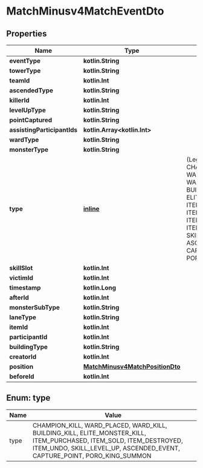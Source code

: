 
# MatchMinusv4MatchEventDto

## Properties
Name | Type | Description | Notes
------------ | ------------- | ------------- | -------------
**eventType** | **kotlin.String** |  |  [optional]
**towerType** | **kotlin.String** |  |  [optional]
**teamId** | **kotlin.Int** |  |  [optional]
**ascendedType** | **kotlin.String** |  |  [optional]
**killerId** | **kotlin.Int** |  |  [optional]
**levelUpType** | **kotlin.String** |  |  [optional]
**pointCaptured** | **kotlin.String** |  |  [optional]
**assistingParticipantIds** | **kotlin.Array&lt;kotlin.Int&gt;** |  |  [optional]
**wardType** | **kotlin.String** |  |  [optional]
**monsterType** | **kotlin.String** |  |  [optional]
**type** | [**inline**](#TypeEnum) | (Legal values:  CHAMPION_KILL,  WARD_PLACED,  WARD_KILL,  BUILDING_KILL,  ELITE_MONSTER_KILL,  ITEM_PURCHASED,  ITEM_SOLD,  ITEM_DESTROYED,  ITEM_UNDO,  SKILL_LEVEL_UP,  ASCENDED_EVENT,  CAPTURE_POINT,  PORO_KING_SUMMON) |  [optional]
**skillSlot** | **kotlin.Int** |  |  [optional]
**victimId** | **kotlin.Int** |  |  [optional]
**timestamp** | **kotlin.Long** |  |  [optional]
**afterId** | **kotlin.Int** |  |  [optional]
**monsterSubType** | **kotlin.String** |  |  [optional]
**laneType** | **kotlin.String** |  |  [optional]
**itemId** | **kotlin.Int** |  |  [optional]
**participantId** | **kotlin.Int** |  |  [optional]
**buildingType** | **kotlin.String** |  |  [optional]
**creatorId** | **kotlin.Int** |  |  [optional]
**position** | [**MatchMinusv4MatchPositionDto**](MatchMinusv4MatchPositionDto.md) |  |  [optional]
**beforeId** | **kotlin.Int** |  |  [optional]


<a name="TypeEnum"></a>
## Enum: type
Name | Value
---- | -----
type | CHAMPION_KILL, WARD_PLACED, WARD_KILL, BUILDING_KILL, ELITE_MONSTER_KILL, ITEM_PURCHASED, ITEM_SOLD, ITEM_DESTROYED, ITEM_UNDO, SKILL_LEVEL_UP, ASCENDED_EVENT, CAPTURE_POINT, PORO_KING_SUMMON



